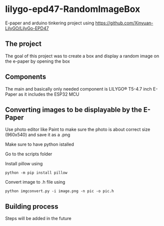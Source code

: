 # lilygo-epd47-RandomImageBox

E-paper and arduino tinkering project using https://github.com/Xinyuan-LilyGO/LilyGo-EPD47

## The project
The goal of this project was to create a box and display a random image on the e-paper by opening the box

## Components
The main and basically only needed component is LILYGO® T5-4.7 inch E-Paper as it includes the ESP32 MCU

## Converting images to be displayable by the E-Paper

Use photo editor like Paint to make sure the photo is about correct size (960x540) and save it as a .png

Make sure to have python istalled

Go to the scripts folder

Install pillow using
```
python -m pip install pillow
```
Convert image to .h file using

```
python imgconvert.py -i image.png -n pic -o pic.h
```


## Building process
Steps will be added in the future
